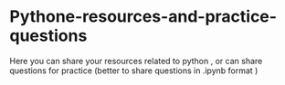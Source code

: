 # Pythone-resources-and-practice-questions
Here you can share your resources related to python , or can share questions for practice (better to share questions in .ipynb format )
